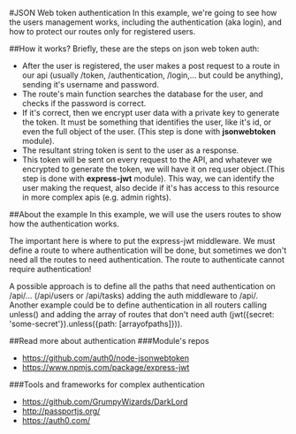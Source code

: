 #JSON Web token authentication
In this example, we're going to see how the users management works, including the authentication (aka login), and how to protect our routes only for registered users.

##How it works?
Briefly, these are the steps on json web token auth:
* After the user is registered, the user makes a post request to a route in our api (usually /token, /authentication, /login,... but could be anything), sending it's username and password.
* The route's main function searches the database for the user, and checks if the password is correct.
* If it's correct, then we encrypt user data with a private key to generate the token. It must be something that identifies the user, like it's id, or even the full object of the user. (This step is done with **jsonwebtoken** module).
* The resultant string token is sent to the user as a response.
* This token will be sent on every request to the API, and whatever we encrypted to generate the token, we will have it on req.user object.(This step is done with **express-jwt** module). This way, we can identify the user making the request, also decide if it's has access to this resource in more complex apis (e.g. admin rights).

##About the example
In this example, we will use the users routes to show how the authentication works.

The important here is where to put the express-jwt middleware. We must define a route to where authentication will be done,
but sometimes we don't need all the routes to need authentication. The route to authenticate cannot require authentication!

A possible approach is to define all the paths that need authentication on /api/... (/api/users or /api/tasks) adding
the auth middleware to /api/. Another example could be to define authentication in all routers calling unless() and adding
the array of routes that don't need auth (jwt({secret: 'some-secret'}).unless({path: [arrayofpaths]})).

##Read more about authentication
###Module's repos
* https://github.com/auth0/node-jsonwebtoken
* https://www.npmjs.com/package/express-jwt

###Tools and frameworks for complex authentication
* https://github.com/GrumpyWizards/DarkLord
* http://passportjs.org/
* https://auth0.com/
